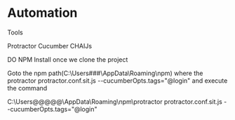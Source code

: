 # Automation


Tools

Protractor
Cucumber
CHAIJs


DO NPM Install once we clone the project 

Goto the npm path(C:\Users\###\AppData\Roaming\npm\) where the protractor protractor.conf.sit.js --cucumberOpts.tags="@login" and execute the command

C:\Users\@@@@@\AppData\Roaming\npm\protractor protractor.conf.sit.js --cucumberOpts.tags="@login"


